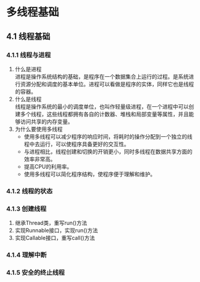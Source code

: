 # 多线程基础

## 4.1 线程基础

### 4.1.1 线程与进程
1. 什么是进程  
   进程是操作系统结构的基础，是程序在一个数据集合上运行的过程。是系统进行资源分配和调度的基本单位。进程可以看做是程序的实体，同样它也是线程的容器。
2. 什么是线程  
    线程是操作系统的最小的调度单位，也叫作轻量级进程，在一个进程中可以创建多个线程，这些线程都拥有各自的计数器、堆栈和局部变量等属性，并且能够访问共享的内存变量。  
3. 为什么要使用多线程  
    - 使用多线程可以减少程序的响应时间，将耗时的操作分配到一个独立的线程中去运行，可以使程序具备更好的交互性。
    - 与进程相比，线程创建和切换的开销更小，同时多线程在数据共享方面的效率非常高。
    - 提高CPU的利用率。
    - 使用多线程可以简化程序结构，使程序便于理解和维护。

### 4.1.2 线程的状态
### 4.1.3 创建线程
1. 继承Thread类，重写run()方法
2. 实现Runnable接口，实现run()方法
3. 实现Callable接口，重写call()方法

### 4.1.4 理解中断
### 4.1.5 安全的终止线程
